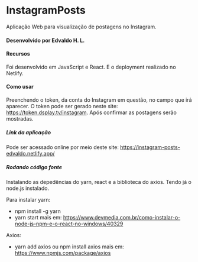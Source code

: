 # InstagramPosts
Aplicação Web para visualização de postagens no Instagram.

#### Desenvolvido por Edvaldo H. L.

#### Recursos 
Foi desenvolvido em JavaScript e React. E o deployment realizado no Netlify.

#### Como usar
Preenchendo o token, da conta do Instagram em questão, no campo que irá aparecer. 
O token pode ser gerado neste site: https://token.dsplay.tv/instagram.
Após confirmar as postagens serão mostradas.

##### Link da aplicação
Pode ser acessado online por meio deste site:
https://instagram-posts-edvaldo.netlify.app/

##### Rodando código fonte
Instalando as depedências do yarn, react e a biblioteca do axios. Tendo já o node.js instalado.

Para instalar yarn:
* npm install -g yarn
* yarn start
mais em: https://www.devmedia.com.br/como-instalar-o-node-js-npm-e-o-react-no-windows/40329

Axios:
* yarn add axios ou npm install axios
mais em: https://www.npmjs.com/package/axios
